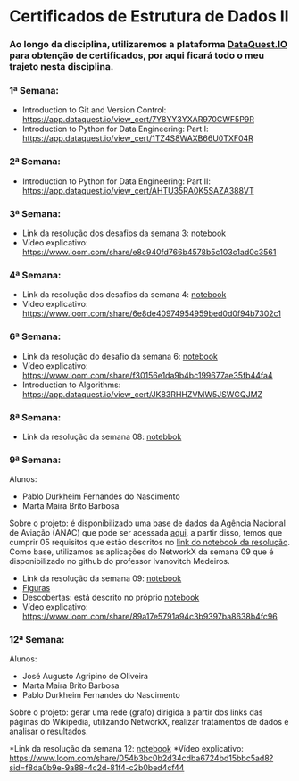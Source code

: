 # Certificados de Estrutura de Dados II

### Ao longo da disciplina, utilizaremos a plataforma [DataQuest.IO](https://www.dataquest.io/) para obtenção de certificados, por aqui ficará todo o meu trajeto nesta disciplina.

### 1ª Semana:
  
  * Introduction to Git and Version Control: <https://app.dataquest.io/view_cert/7Y8YY3YXAR970CWF5P9R>
  * Introduction to Python for Data Engineering: Part I: <https://app.dataquest.io/view_cert/1TZ4S8WAXB66U0TXF04R>

### 2ª Semana:
  
  * Introduction to Python for Data Engineering: Part II: <https://app.dataquest.io/view_cert/AHTU35RA0K5SAZA388VT>

### 3ª Semana:
  
  * Link da resolução dos desafios da semana 3: [notebook](https://github.com/PabloDurkheim/Estrutura-de-dados-II/blob/main/Semana_3/Code_Interview_Linked_Queue_Stacks.ipynb)
  * Vídeo explicativo: <https://www.loom.com/share/e8c940fd766b4578b5c103c1ad0c3561>

### 4ª Semana:
  * Link da resolução dos desafios da semana 4: [notebook](https://github.com/PabloDurkheim/Estrutura-de-dados-II/blob/main/Semana_4/Semana4.ipynb)
  * Video explicativo: <https://www.loom.com/share/6e8de40974954959bed0d0f94b7302c1>
  
### 6ª Semana:
  * Link da resolução do desafio da semana 6: [notebook](https://github.com/PabloDurkheim/Estrutura-de-dados-II/blob/main/Semana_6/Semana6.ipynb)
  * Vídeo explicativo: <https://www.loom.com/share/f30156e1da9b4bc199677ae35fb44fa4>
  * Introduction to Algorithms: <https://app.dataquest.io/view_cert/JK83RHHZVMW5JSWGQJMZ>
### 8ª Semana:
  * Link da resolução da semana 08: [notebbok](https://github.com/PabloDurkheim/Estrutura-de-dados-II/blob/main/Semana_08/Semana08.ipynb)

### 9ª Semana:

  Alunos:
  - Pablo Durkheim Fernandes do Nascimento
  - Marta Maira Brito Barbosa

  Sobre o projeto: é disponibilizado uma base de dados da Agência Nacional de Aviação (ANAC) que pode ser acessada [aqui](https://github.com/alvarofpp/dataset-flights-brazil), a partir disso, temos que cumprir 05 requisitos que estão descritos no [link do notebook da resolução](https://github.com/PabloDurkheim/Estrutura-de-dados-II/blob/main/Semana_09/Proj_ED2_4_pontos.ipynb). Como base, utilizamos as aplicações do NetworkX da semana 09 que é disponibilizado no github do professor Ivanovitch Medeiros.
  * Link da resolução da semana 09: [notebook](https://github.com/PabloDurkheim/Estrutura-de-dados-II/blob/main/Semana_09/Proj_ED2_4_pontos.ipynb)
  * [Figuras](https://github.com/PabloDurkheim/Estrutura-de-dados-II/tree/main/Semana_09/Imagens)
  * Descobertas: está descrito no próprio [notebook](https://github.com/PabloDurkheim/Estrutura-de-dados-II/blob/main/Semana_09/Proj_ED2_4_pontos.ipynb)
  * Vídeo explicativo: <https://www.loom.com/share/89a17e5791a94c3b9397ba8638b4fc96>

### 12ª Semana:

  Alunos:
  - José Augusto Agripino de Oliveira
  - Marta Maira Brito Barbosa
  - Pablo Durkheim Fernandes do Nascimento

  Sobre o projeto: gerar uma rede (grafo) dirigida a partir dos links das páginas do Wikipedia, utilizando NetworkX, realizar tratamentos de dados e analisar o resultados.
  
  *Link da resolução da semana 12: [notebook](https://github.com/PabloDurkheim/Estrutura-de-dados-II/blob/main/semana_12/U2_Trabalho_3.ipynb)
  *Vídeo explicativo: <https://www.loom.com/share/054b3bc0b2d34cdba6724bd15bbc5ad8?sid=f8da0b9e-9a88-4c2d-81f4-c2b0bed4cf44>
